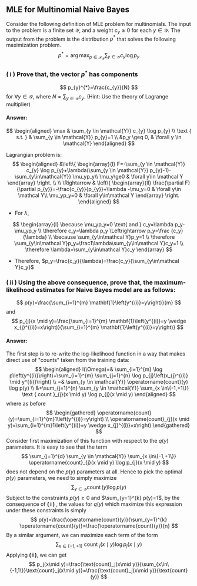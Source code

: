## MLE for Multinomial Naive Bayes

Consider the following definition of MLE problem for multinomials. The input to the problem is a finite set $\mathcal Y$, and a weight $c_y\ge0$ for each $y\in\mathcal Y$. The output from the problem is the distribution $p^{*}$ that solves the following maximization problem.
$$
p^{*}=\arg \max _{p \in \mathcal{P}_{\mathcal{Y}}} \sum_{y \in \mathcal{Y}} c_{y} \log p_{y}
$$
### ( i ) Prove that, the vector $p^{*}$ has components

$$
p_{y}^{*}=\frac{c_{y}}{N}
$$
for $\forall y \in \mathcal{Y}$, where $N=\sum_{y \in \mathcal{Y}} c_{y} .$ (Hint: Use the theory of Lagrange multiplier)

#### Answer:

$$
\begin{aligned}
\max & \sum_{y \in \mathcal{Y}} c_{y} \log p_{y} \\
\text { s.t. } & \sum_{y \in \mathcal{Y}} p_{y}=1 \\
&p_y \geq 0, & \forall y \in \mathcal{Y}
\end{aligned}
$$

Lagrangian problem is:
$$
\begin{aligned}
&\left\{
\begin{array}{l}
F=-\sum_{y \in \mathcal{Y}} c_{y} \log p_{y}+\lambda(\sum_{y \in \mathcal{Y}} p_{y}-1)-\sum_{y\in\mathcal{Y}} \mu_yp_y\\
\mu_y\ge0 & \forall y\in \mathcal Y
\end{array}
\right.
\\ \\
\Rightarrow & \left\{
\begin{array}{ll}
\frac{\partial F}{\partial p_{y}}=-\frac{c_{y}}{p_{y}}+\lambda -\mu_y=0 & \forall y\in \mathcal Y\\
\mu_yp_y=0 & \forall y\in\mathcal Y
\end{array}
\right.
\end{aligned}
$$

- For $\lambda$, 

$$
\begin{array}{l}
\because \mu_yp_y=0 \text{ and } c_y=\lambda p_y-\mu_yp_y \\
\therefore c_y=\lambda p_y \Leftrightarrow p_y=\frac {c_y}{\lambda} \\
\because \sum_{y\in\mathcal Y}p_y=1 \\
\therefore \sum_{y\in\mathcal Y}p_y=\frac1\lambda\sum_{y\in\mathcal Y}c_y=1 \\
\therefore \lambda=\sum_{y\in\mathcal Y}c_y
\end{array}
$$

- Therefore, $p_y=\frac{c_y}{\lambda}=\frac{c_y}{\sum_{y\in\mathcal Y}c_y}$

### ( ii ) Using the above consequence, prove that, the maximum-likelihood estimates for Naive Bayes model are as follows:

$$
p(y)=\frac{\sum_{i=1}^{m} \mathbf{1}\left(y^{(i)}=y\right)}{m}
$$
and
$$
p_{j}(x \mid y)=\frac{\sum_{i=1}^{m} \mathbf{1}\left(y^{(i)}=y \wedge x_{j}^{(i)}=x\right)}{\sum_{i=1}^{m} \mathbf{1}\left(y^{(i)}=y\right)}
$$

#### Answer:

The first step is to re-write the log-likelihood function in a way that makes direct use of "counts" taken from the training data:
$$
\begin{aligned}
l(\Omega)=& \sum_{i=1}^{m} \log p\left(y^{(i)}\right)+\sum_{i=1}^{m} \sum_{j=1}^{n} \log p_{j}\left(x_{j}^{(i)} \mid y^{(i)}\right) \\
=& \sum_{y \in \mathcal{Y}} \operatorname{count}(y) \log p(y) \\
&+\sum_{j=1}^{n} \sum_{y \in \mathcal{Y}} \sum_{x \in\{-1,+1\}} \text { count }_{j}(x \mid y) \log p_{j}(x \mid y)
\end{aligned}
$$
where as before
$$
\begin{gathered}
\operatorname{count}(y)=\sum_{i=1}^{m}1\left(y^{(i)}=y\right) \\
\operatorname{count}_{j}(x \mid y)=\sum_{i=1}^{m}1\left(y^{(i)}=y \wedge x_{j}^{(i)}=x\right)
\end{gathered}
$$
Consider first maximization of this function with respect to the $q(y)$ parameters. It is easy to see that the term
$$
\sum_{j=1}^{d} \sum_{y \in \mathcal{Y}} \sum_{x \in\{-1,+1\}} \operatorname{count}_{j}(x \mid y) \log p_{j}(x \mid y)
$$
does not depend on the $p(y)$ parameters at all. Hence to pick the optimal $p(y)$ parameters, we need to simply maximize
$$
\sum_{y \in \mathcal{Y}} \operatorname{count}(y) \log p(y)
$$
Subject to the constraints $p(y) \geq 0$ and $\sum_{y=1}^{k} p(y)=1$, by the consequence of **( i )** , the values for $q(y)$ which maximize this expression under these constraints is simply
$$
p(y)=\frac{\operatorname{count}(y)}{\sum_{y=1}^{k} \operatorname{count}(y)}=\frac{\operatorname{count}(y)}{n}
$$
By a similar argument, we can maximize each term of the form
$$
\sum_{x \in\{-1,+1\}} \text { count }_{j}(x \mid y) \log p_{j}(x \mid y)
$$
Applying **( i )**, we can get
$$
p_j(x\mid y)=\frac{\text{count}_j(x\mid y)}{\sum_{x\in\{-1,1\}}\text{count}_j(x\mid y)}=\frac{\text{count}_j(x\mid y)}{\text{count}(y)}
$$
